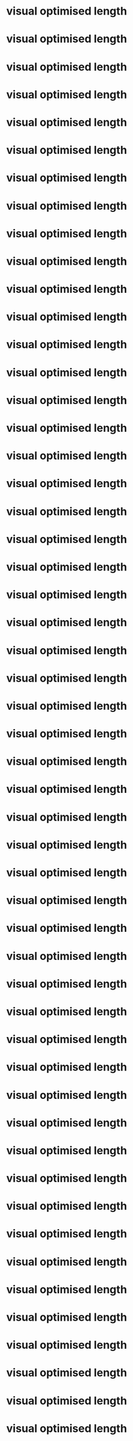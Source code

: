 # visual optimised length
# visual optimised length
# visual optimised length
# visual optimised length
# visual optimised length
# visual optimised length
# visual optimised length
# visual optimised length
# visual optimised length
# visual optimised length
# visual optimised length
# visual optimised length
# visual optimised length
# visual optimised length
# visual optimised length
# visual optimised length
# visual optimised length
# visual optimised length
# visual optimised length
# visual optimised length
# visual optimised length
# visual optimised length
# visual optimised length
# visual optimised length
# visual optimised length
# visual optimised length
# visual optimised length
# visual optimised length
# visual optimised length
# visual optimised length
# visual optimised length
# visual optimised length
# visual optimised length
# visual optimised length
# visual optimised length
# visual optimised length
# visual optimised length
# visual optimised length
# visual optimised length
# visual optimised length
# visual optimised length
# visual optimised length
# visual optimised length
# visual optimised length
# visual optimised length
# visual optimised length
# visual optimised length
# visual optimised length
# visual optimised length
# visual optimised length
# visual optimised length
# visual optimised length